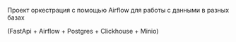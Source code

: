 Проект оркестрация с помощью Airflow для работы с данными в разных базах

(FastApi + Airflow + Postgres + Clickhouse + Minio)
